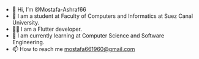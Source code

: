 - 👋 Hi, I’m @Mostafa-Ashraf66
- 👀 I am a student at Faculty of Computers and Informatics at Suez Canal University.
- 👨‍💻 I am a Flutter developer.
- 🌱 I am currently learning at Computer Science and Software Engineering.
- 📫 How to reach me mostafa661960@gmail.com 
